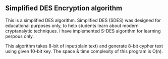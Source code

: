 <h2>Simplified DES Encryption algorithm</h2>
<p>
This is a simplified DES algorithm. Simplified DES (SDES) was designed for educational purposes only, to help students learn about modern cryptanalytic techniques. I have implemented S-DES algorithm for learning perpous only.
</p>
<p>
This algorithm takes 8-bit of input(plain text) and generate 8-bit cypher text using given 10-bit key. The space & time complexity of this program is O(n).
 </p>
